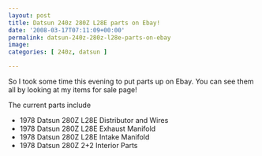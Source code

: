 ```yaml
---
layout: post
title: Datsun 240z 280Z L28E parts on Ebay!
date: '2008-03-17T07:11:09+00:00'
permalink: datsun-240z-280z-l28e-parts-on-ebay
image: 
categories: [ 240z, datsun ]

---
```

So I took some time this evening to put parts up on Ebay. You can see them all by looking at my items for sale page!

The current parts include

- 1978 Datsun 280Z L28E Distributor and Wires
- 1978 Datsun 280Z L28E Exhaust Manifold
- 1978 Datsun 280Z L28E Intake Manifold
- 1978 Datsun 280Z 2+2 Interior Parts


